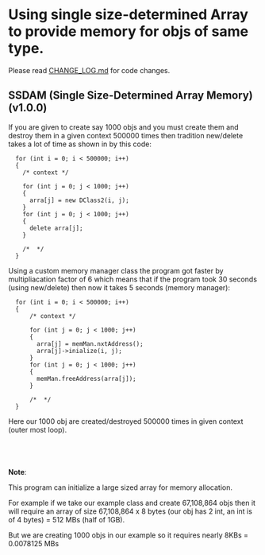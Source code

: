 # Using single size-determined Array to provide memory for objs of same type.

Please read [CHANGE_LOG.md](./CHANGE_LOG.md) for code changes.

## SSDAM (Single Size-Determined Array Memory) (v1.0.0)

If you are given to create say 1000 objs and you must create them and destroy them in a given context 500000 times then tradition new/delete takes a lot of time as shown in by this code:

```
  for (int i = 0; i < 500000; i++)
  { 
    /* context */

    for (int j = 0; j < 1000; j++)
    {
      arra[j] = new DClass2(i, j);
    }
    for (int j = 0; j < 1000; j++)
    {
      delete arra[j];
    }

    /*  */
  }
```

Using a custom memory manager class the program got faster by multipliacation factor of 6 which means that if the program took 30 seconds (using new/delete) then now it takes 5 seconds (memory manager):

```
  for (int i = 0; i < 500000; i++)
  {
      /* context */

      for (int j = 0; j < 1000; j++)
      {    
        arra[j] = memMan.nxtAddress();
        arra[j]->inialize(i, j);
      }
      for (int j = 0; j < 1000; j++)
      {
        memMan.freeAddress(arra[j]);
      }

      /*  */
  }
```
Here our 1000 obj are created/destroyed 500000 times in given context (outer most loop).
\
\
\
\
\
**Note**:

  This program can initialize a large sized array for memory allocation.

  For example if we take our example class and create 67,108,864 objs then it will require an array of size 67,108,864 x 8 bytes (our obj has 2 int, an int is of 4 bytes) = 512 MBs (half of 1GB).

  But we are creating 1000 objs in our example so it requires nearly 8KBs = 0.0078125 MBs
